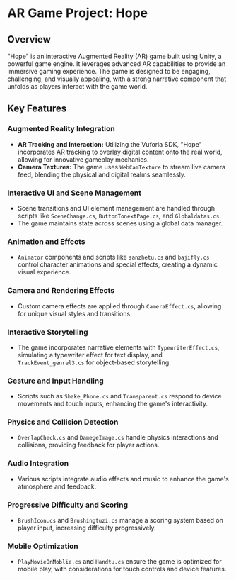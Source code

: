 # AR Game Project: Hope

## Overview

"Hope" is an interactive Augmented Reality (AR) game built using Unity, a powerful game engine. It leverages advanced AR capabilities to provide an immersive gaming experience. The game is designed to be engaging, challenging, and visually appealing, with a strong narrative component that unfolds as players interact with the game world.

## Key Features

### Augmented Reality Integration

- **AR Tracking and Interaction:** Utilizing the Vuforia SDK, "Hope" incorporates AR tracking to overlay digital content onto the real world, allowing for innovative gameplay mechanics.
- **Camera Textures:** The game uses `WebCamTexture` to stream live camera feed, blending the physical and digital realms seamlessly.

### Interactive UI and Scene Management

- Scene transitions and UI element management are handled through scripts like `SceneChange.cs`, `ButtonTonextPage.cs`, and `Globaldatas.cs`.
- The game maintains state across scenes using a global data manager.

### Animation and Effects

- `Animator` components and scripts like `sanzhetu.cs` and `bajifly.cs` control character animations and special effects, creating a dynamic visual experience.

### Camera and Rendering Effects

- Custom camera effects are applied through `CameraEffect.cs`, allowing for unique visual styles and transitions.

### Interactive Storytelling

- The game incorporates narrative elements with `TypewriterEffect.cs`, simulating a typewriter effect for text display, and `TrackEvent_genrel3.cs` for object-based storytelling.

### Gesture and Input Handling

- Scripts such as `Shake_Phone.cs` and `Transparent.cs` respond to device movements and touch inputs, enhancing the game's interactivity.

### Physics and Collision Detection

- `OverlapCheck.cs` and `DamegeImage.cs` handle physics interactions and collisions, providing feedback for player actions.

### Audio Integration

- Various scripts integrate audio effects and music to enhance the game's atmosphere and feedback.

### Progressive Difficulty and Scoring

- `BrushIcon.cs` and `Brushingtuzi.cs` manage a scoring system based on player input, increasing difficulty progressively.

### Mobile Optimization

- `PlayMovieOnMoblie.cs` and `Handtu.cs` ensure the game is optimized for mobile play, with considerations for touch controls and device features.

